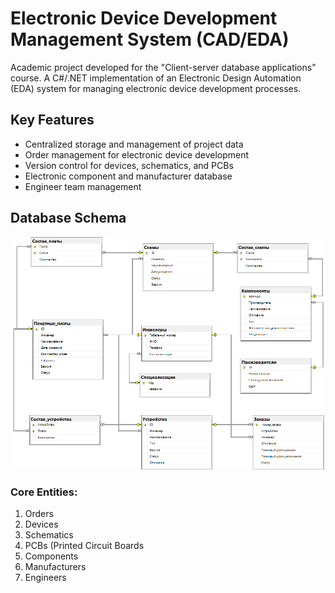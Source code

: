 # Electronic Device Development Management System (CAD/EDA)

Academic project developed for the "Client-server database applications" course. A C#/.NET implementation of an Electronic Design Automation (EDA) system for managing electronic device development processes.

## Key Features

- Centralized storage and management of project data
- Order management for electronic device development
- Version control for devices, schematics, and PCBs
- Electronic component and manufacturer database
- Engineer team management

## Database Schema

![DB Diagram](docs/db_diagram.png)

### Core Entities:

1. Orders
2. Devices
3. Schematics
4. PCBs (Printed Circuit Boards
5. Components
6. Manufacturers
7. Engineers
